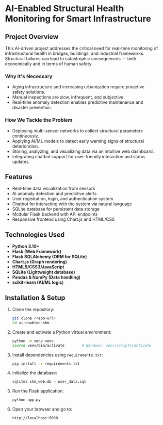 
# AI-Enabled Structural Health Monitoring for Smart Infrastructure

## Project Overview

This AI-driven project addresses the critical need for real-time monitoring of infrastructural health in bridges, buildings, and industrial frameworks. Structural failures can lead to catastrophic consequences — both economically and in terms of human safety.

### Why It's Necessary

- Aging infrastructure and increasing urbanization require proactive safety solutions.
- Manual inspections are slow, infrequent, and subjective.
- Real-time anomaly detection enables predictive maintenance and disaster prevention.

### How We Tackle the Problem

- Deploying multi-sensor networks to collect structural parameters continuously.
- Applying AI/ML models to detect early warning signs of structural deterioration.
- Storing, analyzing, and visualizing data via an intuitive web dashboard.
- Integrating chatbot support for user-friendly interaction and status updates.

## Features

- Real-time data visualization from sensors
- AI anomaly detection and predictive alerts
- User registration, login, and authentication system
- Chatbot for interacting with the system via natural language
- SQLite database for persistent data storage
- Modular Flask backend with API endpoints
- Responsive frontend using Chart.js and HTML/CSS

## Technologies Used

- **Python 3.10+**
- **Flask (Web Framework)**
- **Flask SQLAlchemy (ORM for SQLite)**
- **Chart.js (Graph rendering)**
- **HTML5/CSS3/JavaScript**
- **SQLite (Lightweight database)**
- **Pandas & NumPy (Data handling)**
- **scikit-learn (AI/ML logic)**

## Installation & Setup

1. Clone the repository:

    ```bash
    git clone <repo-url>
    cd ai-enabled-shm
    ```

2. Create and activate a Python virtual environment:

    ```bash
    python -m venv venv
    source venv/bin/activate        # Windows: venv\Scripts\activate
    ```

3. Install dependencies using `requirements.txt`:

    ```bash
    pip install -r requirements.txt
    ```

4. Initialize the database:

    ```bash
    sqlite3 shm_web.db < user_data.sql
    ```

5. Run the Flask application:

    ```bash
    python app.py
    ```

6. Open your browser and go to:

    ```
    http://localhost:5000
    ```
